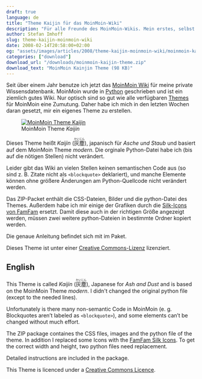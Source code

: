 ```yaml
---
draft: true
language: de
title: "Theme Kaijin für das MoinMoin-Wiki"
description: "Für alle Freunde des MoinMoin-Wikis. Mein erstes, selbst erstelltes Theme 'Kaijin' (Asche und Staub) zum KOSTENLOSEN Download."
author: Stefan Imhoff
slug: theme-kaijin-moinmoin-wiki
date: 2008-02-14T20:58:00+02:00
og: "assets/images/articles/2008/theme-kaijin-moinmoin-wiki/moinmoin-kaijin.png"
categories: ["download"]
download_url: "/downloads/moinmoin-kaijin-theme.zip"
download_text: "MoinMoin Kainjin Theme (98 KB)"
---
```


Seit über einem Jahr benutze ich jetzt das [MoinMoin Wiki](https://moinmo.in/) für meine private Wissensdatenbank. MoinMoin wurde in [Python](https://www.python.org/ "Python Programming Language – Official Website") geschrieben und ist ein ziemlich gutes Wiki. Nur optisch sind so gut wie alle verfügbaren [Themes](https://moinmo.in/) für MoinMoin eine Zumutung. Daher habe ich mich in den letzten Wochen daran gesetzt, mir ein eigenes Theme zu erstellen.

<figure class="image-figure">
  <a href="/downloads/moinmoin-kaijin-theme.zip">
    <img src="/assets/images/articles/2008/theme-kaijin-moinmoin-wiki/moinmoin-kaijin.png" alt="MoinMoin Theme Kaijin">
  </a>
  <figcaption>
  MoinMoin Theme <cite>Kaijin</cite>
  </figcaption>
</figure>

Dieses Theme heißt _Kaijin_ (<ruby>灰塵<rp>（</rp><rt>かいじん</rt><rp>）</rp></ruby>), japanisch für _Asche und Staub_ und basiert auf dem MoinMoin Theme <cite>modern</cite>. Die orginale Python-Datei habe ich (bis auf die nötigen Stellen) nicht verändert.

Leider gibt das Wiki an vielen Stellen keinen semantischen Code aus (so sind z. B. Zitate nicht als `<blockquote>` deklariert), und manche Elemente können ohne größere Änderungen am Python-Quellcode nicht verändert werden.

Das ZIP-Packet enthält die CSS-Dateien, Bilder und die python-Datei des Themes. Außerdem habe ich mir einige der Grafiken durch die [Silk-Icons von FamFam](http://www.famfamfam.com/lab/icons/silk/ "famfamfam.com: Silk Icons") ersetzt. Damit diese auch in der richtigen Größe angezeigt werden, müssen zwei weitere python-Dateien in bestimmte Ordner kopiert werden.

Die genaue Anleitung befindet sich mit im Paket.

Dieses Theme ist unter einer <a rel="license" href="https://creativecommons.org/licenses/by-nc-sa/2.0/de/">Creative Commons-Lizenz</a> lizenziert.

## English

This Theme is called _Kaijin_ (<ruby>灰塵<rp>（</rp><rt>かいじん</rt><rp>）</rp></ruby>), Japanese for _Ash and Dust_ and is based on the MoinMoin Theme <cite>modern</cite>. I didn't changed the original python file (except to the needed lines).

Unfortunately is there many non-semantic Code in MoinMoin (e. g. Blockquotes aren’t labeled as `<blockquote>`), and some elements can’t be changed without much effort.

The ZIP package containes the CSS files, images and the python file of the theme. In addition I replaced some Icons with the [FamFam Silk Icons](http://www.famfamfam.com/lab/icons/silk/ "famfamfam.com: Silk Icons"). To get the correct width and height, two python files need replacement.

Detailed instructions are included in the package.

This Theme is licenced under a <a rel="license" href="https://creativecommons.org/licenses/by-nc-sa/2.0/de/deed.en">Creative Commons Licence</a>.
